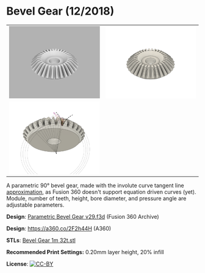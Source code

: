 # Bevel Gear (12/2018)

<table>
<tr>
<td><a href="images/rendering1.png"><img src="images/rendering1.thumb.png" alt="Rendering 1"/></a></td>
<td><a href="images/rendering2.png"><img src="images/rendering2.thumb.png" alt="Rendering 2"/></a></td>
</tr>
<tr>
<td><a href="images/involute-curve.png"><img src="images/involute-curve.thumb.png" alt="Involute Curve"/></a></td>
</tr>
</table>

A parametric 90° bevel gear, made with the involute curve tangent line [approximation](https://nptel.ac.in/courses/116102012/40), as Fusion 360 doesn't support equation driven curves (yet). Module, number of teeth, height, bore diameter, and pressure angle are adjustable parameters.

**Design**: [Parametric Bevel Gear v29.f3d](Parametric%20Bevel%20Gear%20v29.f3d) (Fusion 360 Archive)

**Design**: https://a360.co/2F2h44H (A360)

**STLs**: [Bevel Gear 1m 32t.stl](stls/Bevel%20Gear%201m%2032t.stl)

**Recommended Print Settings:** 0.20mm layer height, 20% infill

**License**: [![CC-BY](https://i.creativecommons.org/l/by/4.0/80x15.png)](http://creativecommons.org/licenses/by/4.0/)
